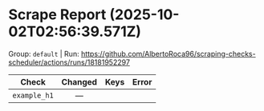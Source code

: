 # Scrape Report (2025-10-02T02:56:39.571Z)

Group: `default`  |  Run: https://github.com/AlbertoRoca96/scraping-checks-scheduler/actions/runs/18181952297

| Check | Changed | Keys | Error |
|---|:---:|:--|:--|
| `example_h1` | — |  |  |
